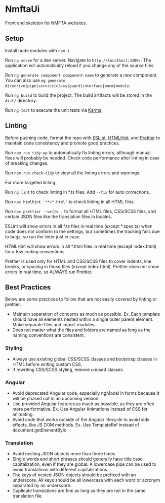# NmftaUi

Front end skeleton for NMFTA websites. 

## Setup

Install node modules with `npm i`

Run `ng serve` for a dev server. Navigate to `http://localhost:4200/`. The application will automatically reload if you change any of the source files.

Run `ng generate component component-name` to generate a new component. You can also use `ng generate directive|pipe|service|class|guard|interface|enum|module`.

Run `ng build` to build the project. The build artifacts will be stored in the `dist/` directory.

Run `ng test` to execute the unit tests via [Karma](https://karma-runner.github.io).

## Linting

Before pushing code, format the repo with [ESLint](https://eslint.org), [HTMLHint](https://htmlhint.com), and 
[Prettier](https://prettier.io) to maintain code consistency and promote good practices. 

Run `npm run tidy-up` to automatically fix linting errors, although manual fixes will probably be needed. Check code performance after linting in case of breaking changes. 

Run `npm run check-tidy` to view all the linting errors and warnings.

For more targeted linting

Run `ng lint` to check linting in *.ts files. Add `--fix` for auto corrections.

Run `npx htmlhint '**/*.html'` to check linting in all HTML files.

Run `npx prettier --write .` to format all HTML files, CSS/SCSS files, and certain JSON files like the translation files in locales.

ESLint will show errors in all *.ts files in real time (except *.spec.ts) when code does not conform to the settings, but sometimes the tracking fails due to bugs, so run 
the linter just in case. 

HTMLHint will show errors in all *.html files in real time (except index.html) for a few coding conventions.

Prettier is used only for HTML and CSS/SCSS files to cover indents, line breaks, or spacing in those files (except index.html). Prettier does not
show errors in real time, so ALWAYS run Prettier.

## Best Practices

Below are some practices to follow that are not easily covered by linting or prettier.

- Maintain separation of concerns as much as possible. Ex. Each template should have all elements nested within a single outer parent element. Make separate files and import modules.
- Does not matter what the files and folders are named as long as the naming conventions are consistent.

### Styling

- Always use existing global CSS/SCSS classes and bootstrap classes in HTML before writing custom CSS.
- If rewriting CSS/SCSS styling, remove unused classes.

### Angular

- Avoid deprecated Angular code, especially ngModel in forms because it will be phased out in an upcoming version.
- Use provided Angular features as much as possible, as they are often more performative. Ex. Use Angular Animations instead of CSS for animating.
- Avoid code that works outside of the Angular lifecycle to avoid side effects, like JS DOM methods. Ex. Use TemplateRef instead of document.getElementById 

### Translation 

- Avoid nesting JSON objects more than three times.
- Single words and short phrases should generally have title case capitalization, even if they are global. A lowercase pipe can be used to avoid translations with different capitalizations.
- The keys of nested JSON objects should be prefixed with an underscore. All keys should be all lowercase with each word or acronym separated by an underscore.
- Duplicate translations are fine as long as they are not in the same translation file.

